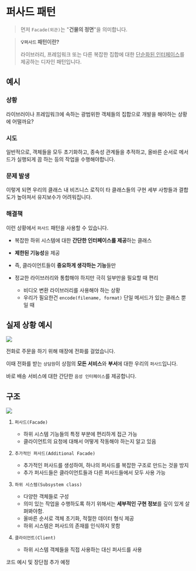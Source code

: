 # 퍼사드 패턴

> 먼저 `Facade(외관)`는 "**건물의 정면**"을 의미합니다.

> **💡`퍼사드` 패턴이란?**
>
> 라이브러리, 프레임워크 또는 다른 복잡한 집합에 대한 <u>단순화된 인터페이스</u>를 제공하는 디자인 패턴입니다.

## 예시

### 상황

라이브러이나 프레임워크에 속하는 광범위한 객체들의 집합으로 개발을 해야하는 상황에 어떨까요?

### 시도

일반적으로, 객체들을 모두 초기화하고, 종속성 관계들을 추적하고, 올바른 순서로 메서드가 실행되게 끔 하는 등의 작업을 수행해야합니다.

### 문제 발생

이렇게 되면 우리의 클래스 내 비즈니스 로직이 타 클래스들의 구현 세부 사항들과 결합도가 높아져서 유지보수가 어려워집니다.

### 해결책

이런 상황에서 `퍼사드` 패턴을 사용할 수 있습니다.

- 복잡한 하위 시스템에 대한 **간단한 인터페이스를 제공**하는 클래스

- **제한된 기능성**을 제공

- 즉, 클라이언트들이 **중요하게 생각하는 기능**들만

- 정교한 라이브러리와 통합해야 하지만 극히 일부만을 필요할 때 편리
  - 비디오 변환 라이브러리를 사용해야 하는 상황
  - 우리가 필요한건 `encode(filename, format)` 단일 메서드가 있는 클래스 뿐일 때

## 실제 상황 예시

![](https://velog.velcdn.com/images/gazagaza/post/f7028243-926d-4996-826b-8f5d2ed1cd28/image.png)

전화로 주문을 하기 위해 매장에 전화를 걸었습니다.

이때 전화를 받는 `상담원`이 상점의 **모든 서비스**와 **부서**에 대한 우리의 `퍼사드`입니다.

바로 배송 서비스에 대한 간단한 `음성 인터페이스`를 제공합니다.

## 구조

![](https://velog.velcdn.com/images/gazagaza/post/1683c7cc-8842-430a-80d8-20526d3f1a48/image.png)

1. `퍼사드(Facade)`

   - 하위 시스템 기능들의 특정 부분에 편리하게 접근 가능
   - 클라이언트의 요청에 대해서 어떻게 작동해야 하는지 알고 있음

2. `추가적인 퍼사드(Additional Facade)`

   - 추가적인 퍼사드를 생성하여, 하나의 퍼사드를 복잡한 구조로 만드는 것을 방지
   - 추가 퍼사드들은 클라이언트들과 다른 퍼사드들에서 모두 사용 가능

3. `하위 시스템(Subsystem class)`

   - 다양한 객체들로 구성
   - 의미 있는 작업을 수행하도록 하기 위해서는 **세부적인 구현 정보**를 깊이 있게 살펴봐야함.
   - 올바른 순서로 객체 초기화, 적절한 데이터 형식 제공
   - 하위 시스템은 퍼사드의 존재를 인식하지 못함

4. `클라이언트(Client)`
   - 하위 시스템 객체들을 직접 사용하는 대신 퍼사드를 사용

코드 예시 및 장단점 추가 예정
